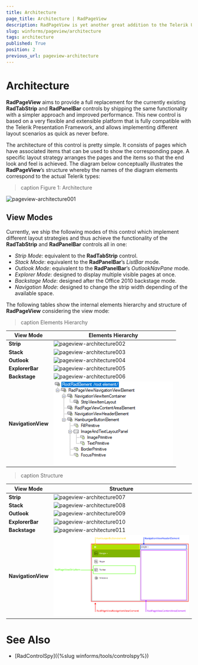 ```yaml
---
title: Architecture
page_title: Architecture | RadPageView
description: RadPageView is yet another great addition to the Telerik UI for for WinForms suite. As the name implies, this control layouts pages of subcontrols in different views.
slug: winforms/pageview/architecture
tags: architecture
published: True
position: 2
previous_url: pageview-architecture
---
```


# Architecture

**RadPageView** aims to provide a full replacement for the currently existing **RadTabStrip** and **RadPanelBar** controls by shipping the same functionality with a simpler approach and improved performance. This new control is based on a very flexible and extensible platform that is fully compatible with the Telerik Presentation Framework, and allows implementing different layout scenarios as quick as never before.

The architecture of this control is pretty simple. It consists of pages which have associated items that can be used to show the corresponding page. A specific layout strategy arranges the pages and the items so that the end look and feel is achieved. The diagram below conceptually illustrates the **RadPageView**’s structure whereby the names of the diagram elements correspond to the actual Telerik types:

>caption Figure 1: Architecture

![pageview-architecture001](images/pageview-architecture001.png)

## View Modes

Currently, we ship the following modes of this control which implement different layout strategies and thus achieve the functionality of the **RadTabStrip** and **RadPanelBar** controls all in one:

* *Strip Mode*: equivalent to the **RadTabStrip** control.
* *Stack Mode*: equivalent to the **RadPanelBar**’s *ListBar* mode.
* *Outlook Mode*: equivalent to the **RadPanelBar**’s *OutlookNavPane* mode.
* *Explorer Mode*: designed to display multiple visible pages at once.
* *Backstage Mode*: designed after the Office 2010 backstage mode.
* *Navigation Mode*: designed to change the strip width depending of the available space. 

The following tables show the internal elements hierarchy and structure of **RadPageView** considering the view mode:

>caption Elements Hierarchy

|View Mode|Elements Hierarchy|
|----|----|
|**Strip**|![pageview-architecture002](images/pageview-architecture002.png)|
|**Stack**|![pageview-architecture003](images/pageview-architecture003.png)|
|**Outlook**|![pageview-architecture004](images/pageview-architecture004.png)|
|**ExplorerBar**|![pageview-architecture005](images/pageview-architecture005.png)|
|**Backstage**|![pageview-architecture006](images/pageview-architecture006.png)|
|**NavigationView**|![pageview-architecture013](images/pageview-architecture013.png)|

>caption Structure

|View Mode|Structure|
|----|----|
|**Strip**|![pageview-architecture007](images/pageview-architecture007.png)|
|**Stack**|![pageview-architecture008](images/pageview-architecture008.png)|
|**Outlook**|![pageview-architecture009](images/pageview-architecture009.png)|
|**ExplorerBar**|![pageview-architecture010](images/pageview-architecture010.png)|
|**Backstage**|![pageview-architecture011](images/pageview-architecture011.png)|
|**NavigationView**|![pageview-architecture012](images/pageview-architecture012.png)|

# See Also

* [RadControlSpy]({%slug winforms/tools/controlspy%})

